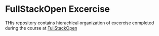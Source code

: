 # FullStackOpen Excercise
THis repository contains hierachical organization of excercise completed during the course at [FullStackOpen](https://fullstackopen.com/en/)

